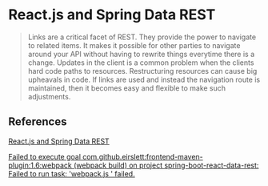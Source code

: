 # React.js and Spring Data REST

> Links are a critical facet of REST. They provide the power to navigate to related items.
> It makes it possible for other parties to navigate around your API without having to rewrite
> things everytime there is a change. Updates in the client is a common problem when the clients
> hard code paths to resources. Restructuring resources can cause big upheavals in code.
> If links are used and instead the navigation route is maintained, then it becomes easy
> and flexible to make such adjustments.

## References

[React.js and Spring Data REST][1]

[Failed to execute goal com.github.eirslett:frontend-maven-plugin:1.6:webpack (webpack build)
on project spring-boot-react-data-rest: Failed to run task: 'webpack.js ' failed.][2]


[1]: https://spring.io/guides/tutorials/react-and-spring-data-rest/
[2]: https://github.com/eirslett/frontend-maven-plugin/issues/566